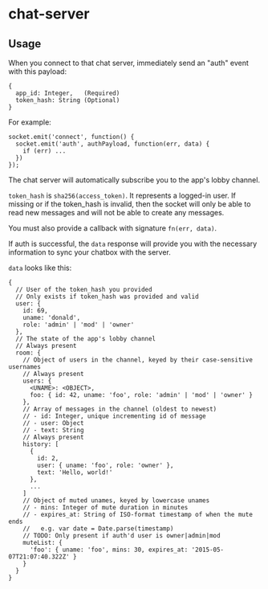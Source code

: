 # chat-server

## Usage

When you connect to that chat server, immediately send an "auth" event with this payload:

    {
      app_id: Integer,   (Required)
      token_hash: String (Optional)
    }

For example:

    socket.emit('connect', function() {
      socket.emit('auth', authPayload, function(err, data) {
        if (err) ...
      })
    });

The chat server will automatically subscribe you to the app's lobby channel.

`token_hash` is `sha256(access_token)`. It represents a logged-in user. If missing or if the token_hash is invalid, then the socket will only be able to read new messages and will not be able to create any messages.

You must also provide a callback with signature `fn(err, data)`.

If auth is successful, the `data` response will provide you with the necessary information to sync your chatbox with the server.

`data` looks like this:

    {
      // User of the token_hash you provided
      // Only exists if token_hash was provided and valid
      user: {
        id: 69,
        uname: 'donald',
        role: 'admin' | 'mod' | 'owner'
      },
      // The state of the app's lobby channel
      // Always present
      room: {
        // Object of users in the channel, keyed by their case-sensitive usernames
        // Always present
        users: {
          <UNAME>: <OBJECT>,
          foo: { id: 42, uname: 'foo', role: 'admin' | 'mod' | 'owner' }
        },
        // Array of messages in the channel (oldest to newest)
        // - id: Integer, unique incrementing id of message
        // - user: Object
        // - text: String
        // Always present
        history: [
          {
            id: 2,
            user: { uname: 'foo', role: 'owner' },
            text: 'Hello, world!'
          },
          ...
        ]
        // Object of muted unames, keyed by lowercase unames
        // - mins: Integer of mute duration in minutes
        // - expires_at: String of ISO-format timestamp of when the mute ends
        //   e.g. var date = Date.parse(timestamp)
        // TODO: Only present if auth'd user is owner|admin|mod
        muteList: {
          'foo': { uname: 'foo', mins: 30, expires_at: '2015-05-07T21:07:40.322Z' }
        }
      }
    }
